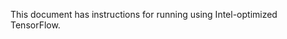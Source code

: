 <!-- 10. Description -->

This document has instructions for running <model name> <mode> using
Intel-optimized TensorFlow.
